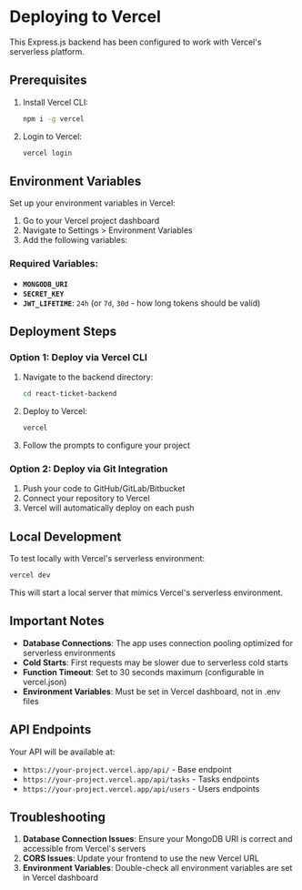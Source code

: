 # Deploying to Vercel

This Express.js backend has been configured to work with Vercel's serverless platform.

## Prerequisites

1. Install Vercel CLI:
   ```bash
   npm i -g vercel
   ```

2. Login to Vercel:
   ```bash
   vercel login
   ```

## Environment Variables

Set up your environment variables in Vercel:

1. Go to your Vercel project dashboard
2. Navigate to Settings > Environment Variables
3. Add the following variables:

### Required Variables:

- **`MONGODB_URI`**
- **`SECRET_KEY`**
- **`JWT_LIFETIME`**: `24h` (or `7d`, `30d` - how long tokens should be valid)

## Deployment Steps

### Option 1: Deploy via Vercel CLI

1. Navigate to the backend directory:
   ```bash
   cd react-ticket-backend
   ```

2. Deploy to Vercel:
   ```bash
   vercel
   ```

3. Follow the prompts to configure your project

### Option 2: Deploy via Git Integration

1. Push your code to GitHub/GitLab/Bitbucket
2. Connect your repository to Vercel
3. Vercel will automatically deploy on each push

## Local Development

To test locally with Vercel's serverless environment:

```bash
vercel dev
```

This will start a local server that mimics Vercel's serverless environment.

## Important Notes

- **Database Connections**: The app uses connection pooling optimized for serverless environments
- **Cold Starts**: First requests may be slower due to serverless cold starts
- **Function Timeout**: Set to 30 seconds maximum (configurable in vercel.json)
- **Environment Variables**: Must be set in Vercel dashboard, not in .env files

## API Endpoints

Your API will be available at:
- `https://your-project.vercel.app/api/` - Base endpoint
- `https://your-project.vercel.app/api/tasks` - Tasks endpoints
- `https://your-project.vercel.app/api/users` - Users endpoints

## Troubleshooting

1. **Database Connection Issues**: Ensure your MongoDB URI is correct and accessible from Vercel's servers
2. **CORS Issues**: Update your frontend to use the new Vercel URL
3. **Environment Variables**: Double-check all environment variables are set in Vercel dashboard 
